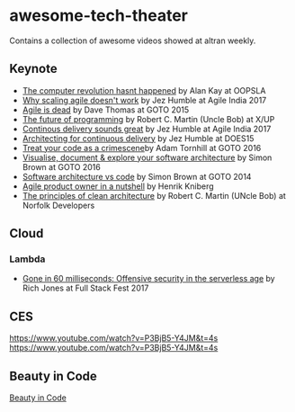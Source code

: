 # awesome-tech-theater

Contains a collection of awesome videos showed at altran weekly.

## Keynote

* [The computer revolution hasnt happened](https://youtu.be/oKg1hTOQXoY) by Alan Kay at OOPSLA
* [Why scaling agile doesn't work](https://www.youtube.com/watch?v=EccqvcbL2SQ) by Jez Humble at Agile India 2017
* [Agile is dead](https://www.youtube.com/watch?v=a-BOSpxYJ9M) by Dave Thomas at GOTO 2015
* [The future of programming](https://www.youtube.com/watch?v=ecIWPzGEbFc) by Robert C. Martin (Uncle Bob) at X/UP
* [Continous delivery sounds great](https://www.youtube.com/watch?v=SjVV3xuYKJs) by Jez Humble at Agile India 2017
* [Architecting for continuous delivery](https://www.youtube.com/watch?v=_wnd-eyPoMo) by Jez Humble at DOES15
* [Treat your code as a crimescene](https://www.youtube.com/watch?v=7FApEq8wum4)by Adam Tornhill at GOTO 2016
* [Visualise, document & explore your software architecture](https://www.youtube.com/watch?v=0o9_zjZeJuE) by Simon Brown at GOTO 2016
* [Software architecture vs code](https://www.youtube.com/watch?v=GAFZcYlO5S0) by Simon Brown at GOTO 2014
* [Agile product owner in a nutshell](https://www.youtube.com/watch?v=502ILHjX9EE) by Henrik Kniberg
* [The principles of clean architecture](https://www.youtube.com/watch?v=o_TH-Y78tt4) by Robert C. Martin (UNcle Bob) at Norfolk Developers

## Cloud

### Lambda

* [Gone in 60 milliseconds: Offensive security in the serverless age](https://www.youtube.com/watch?v=byJBR16xUnc) by Rich Jones at Full Stack Fest 2017

## CES

https://www.youtube.com/watch?v=P3BjB5-Y4JM&t=4s <https://www.youtube.com/watch?v=P3BjB5-Y4JM&t=4s>  

## Beauty in Code
[Beauty in Code](https://www.youtube.com/channel/UCWzjBygxodQkVTIQDEHjgbg)
